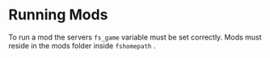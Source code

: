 # Running Mods

To run a mod the servers `fs_game` variable must be set correctly. Mods must reside in the mods folder inside `fshomepath` . 

